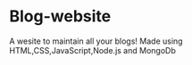 # Blog-website

A wesite to maintain all your blogs! Made using HTML,CSS,JavaScript,Node.js and MongoDb
